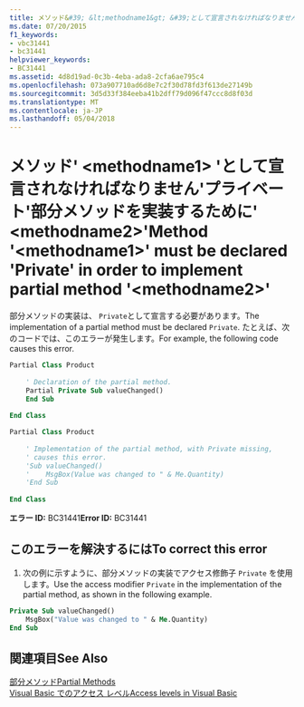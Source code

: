 ```yaml
---
title: メソッド&#39; &lt;methodname1&gt; &#39;として宣言されなければなりません&#39;プライベート&#39;部分メソッドを実装するために&#39; &lt;methodname2&gt;&#39;
ms.date: 07/20/2015
f1_keywords:
- vbc31441
- bc31441
helpviewer_keywords:
- BC31441
ms.assetid: 4d8d19ad-0c3b-4eba-ada8-2cfa6ae795c4
ms.openlocfilehash: 073a907710ad6d8e7c2f30d78fd3f613de27149b
ms.sourcegitcommit: 3d5d33f384eeba41b2dff79d096f47ccc8d8f03d
ms.translationtype: MT
ms.contentlocale: ja-JP
ms.lasthandoff: 05/04/2018
---
```

# <a name="method-39ltmethodname1gt39-must-be-declared-39private39-in-order-to-implement-partial-method-39ltmethodname2gt39"></a><span data-ttu-id="3a6cf-102">メソッド&#39; &lt;methodname1&gt; &#39;として宣言されなければなりません&#39;プライベート&#39;部分メソッドを実装するために&#39; &lt;methodname2&gt;&#39;</span><span class="sxs-lookup"><span data-stu-id="3a6cf-102">Method &#39;&lt;methodname1&gt;&#39; must be declared &#39;Private&#39; in order to implement partial method &#39;&lt;methodname2&gt;&#39;</span></span>
<span data-ttu-id="3a6cf-103">部分メソッドの実装は、 `Private`として宣言する必要があります。</span><span class="sxs-lookup"><span data-stu-id="3a6cf-103">The implementation of a partial method must be declared `Private`.</span></span> <span data-ttu-id="3a6cf-104">たとえば、次のコードでは、このエラーが発生します。</span><span class="sxs-lookup"><span data-stu-id="3a6cf-104">For example, the following code causes this error.</span></span>  
  
```vb  
Partial Class Product  
  
    ' Declaration of the partial method.  
    Partial Private Sub valueChanged()  
    End Sub  
  
End Class  
```  
  
```vb  
Partial Class Product  
  
    ' Implementation of the partial method, with Private missing,   
    ' causes this error.   
    'Sub valueChanged()  
    '    MsgBox(Value was changed to " & Me.Quantity)  
    'End Sub  
  
End Class  
```  
  
 <span data-ttu-id="3a6cf-105">**エラー ID:** BC31441</span><span class="sxs-lookup"><span data-stu-id="3a6cf-105">**Error ID:** BC31441</span></span>  
  
## <a name="to-correct-this-error"></a><span data-ttu-id="3a6cf-106">このエラーを解決するには</span><span class="sxs-lookup"><span data-stu-id="3a6cf-106">To correct this error</span></span>  
  
1.  <span data-ttu-id="3a6cf-107">次の例に示すように、部分メソッドの実装でアクセス修飾子 `Private` を使用します。</span><span class="sxs-lookup"><span data-stu-id="3a6cf-107">Use the access modifier `Private` in the implementation of the partial method, as shown in the following example.</span></span>  
  
```vb  
Private Sub valueChanged()  
    MsgBox("Value was changed to " & Me.Quantity)  
End Sub  
```  
  
## <a name="see-also"></a><span data-ttu-id="3a6cf-108">関連項目</span><span class="sxs-lookup"><span data-stu-id="3a6cf-108">See Also</span></span>  
 [<span data-ttu-id="3a6cf-109">部分メソッド</span><span class="sxs-lookup"><span data-stu-id="3a6cf-109">Partial Methods</span></span>](../../visual-basic/programming-guide/language-features/procedures/partial-methods.md)  
 [<span data-ttu-id="3a6cf-110">Visual Basic でのアクセス レベル</span><span class="sxs-lookup"><span data-stu-id="3a6cf-110">Access levels in Visual Basic</span></span>](../../visual-basic/programming-guide/language-features/declared-elements/access-levels.md)
